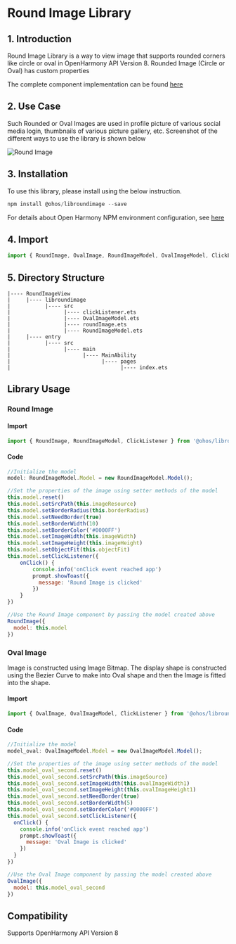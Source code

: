 # Round Image Library

## 1. Introduction
Round Image Library is a way to view image that supports rounded corners like circle or oval in OpenHarmony API Version 8. Rounded Image (Circle or Oval) has custom properties

The complete component implementation can be found [here](https://github.com/Applib-OpenHarmony/RoundImage)

## 2. Use Case
Such Rounded or Oval Images are used in profile picture of various social media login, thumbnails of various picture gallery, etc. Screenshot of the different ways to use the library is shown below


![Round Image](https://user-images.githubusercontent.com/71301091/176164422-57524530-f60e-4772-be25-988813c40057.jpg)


## 3. Installation
To use this library, please install using the below instruction.
```js
npm install @ohos/libroundimage --save
```
For details about Open Harmony NPM environment configuration, see [here](https://gitee.com/openharmony-tpc/docs/blob/master/OpenHarmony_npm_usage.md)

## 4. Import
```js
import { RoundImage, OvalImage, RoundImageModel, OvalImageModel, ClickListener } from '@ohos/libroundimage'
```

## 5. Directory Structure

````
|---- RoundImageView
|     |---- libroundimage 
|           |---- src
|                 |---- clickListener.ets
|                 |---- OvalImageModel.ets
|                 |---- roundImage.ets
|                 |---- RoundImageModel.ets
|     |---- entry
|           |---- src
|                 |---- main
|                       |---- MainAbility
|                             |---- pages
|                                   |---- index.ets
````

## Library Usage

### Round Image

#### Import
```js
import { RoundImage, RoundImageModel, ClickListener } from '@ohos/libroundimage'
```

#### Code
```js
//Initialize the model
model: RoundImageModel.Model = new RoundImageModel.Model();

//Set the properties of the image using setter methods of the model
this.model.reset()
this.model.setSrcPath(this.imageResource)
this.model.setBorderRadius(this.borderRadius)
this.model.setNeedBorder(true)
this.model.setBorderWidth(10)
this.model.setBorderColor('#0000FF')
this.model.setImageWidth(this.imageWidth)
this.model.setImageHeight(this.imageHeight)
this.model.setObjectFit(this.objectFit)
this.model.setClickListener({
    onClick() {
        console.info('onClick event reached app')
        prompt.showToast({
          message: 'Round Image is clicked'
        })
    }
})

//Use the Round Image component by passing the model created above
RoundImage({
  model: this.model
})
```

### Oval Image
Image is constructed using Image Bitmap. The display shape is constructed using the Bezier Curve to make into Oval shape and then the Image is fitted into the shape.

#### Import
```js
import { OvalImage, OvalImageModel, ClickListener } from '@ohos/libroundimage'
```

#### Code
```js
//Initialize the model
model_oval: OvalImageModel.Model = new OvalImageModel.Model();

//Set the properties of the image using setter methods of the model
this.model_oval_second.reset()
this.model_oval_second.setSrcPath(this.imageSource)
this.model_oval_second.setImageWidth(this.ovalImageWidth1)
this.model_oval_second.setImageHeight(this.ovalImageHeight1)
this.model_oval_second.setNeedBorder(true)
this.model_oval_second.setBorderWidth(5)
this.model_oval_second.setBorderColor('#0000FF')
this.model_oval_second.setClickListener({
  onClick() {
    console.info('onClick event reached app')
    prompt.showToast({
      message: 'Oval Image is clicked'
    })
  }
})

//Use the Oval Image component by passing the model created above
OvalImage({
  model: this.model_oval_second
})
```

## Compatibility
Supports OpenHarmony API Version 8
